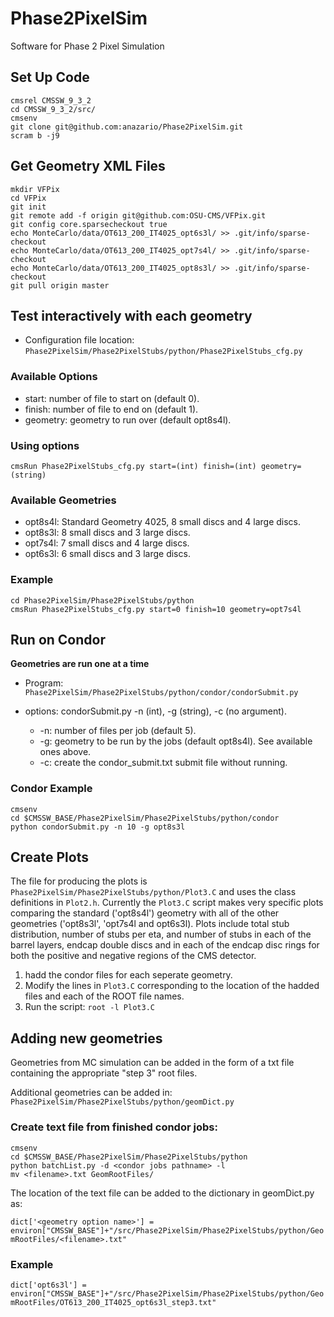 # Phase2PixelSim
Software for Phase 2 Pixel Simulation 

## Set Up Code
```
cmsrel CMSSW_9_3_2
cd CMSSW_9_3_2/src/
cmsenv
git clone git@github.com:anazario/Phase2PixelSim.git
scram b -j9
```

## Get Geometry XML Files
```
mkdir VFPix
cd VFPix
git init 
git remote add -f origin git@github.com:OSU-CMS/VFPix.git
git config core.sparsecheckout true
echo MonteCarlo/data/OT613_200_IT4025_opt6s3l/ >> .git/info/sparse-checkout
echo MonteCarlo/data/OT613_200_IT4025_opt7s4l/ >> .git/info/sparse-checkout
echo MonteCarlo/data/OT613_200_IT4025_opt8s3l/ >> .git/info/sparse-checkout
git pull origin master
```

## Test interactively with each geometry

* Configuration file location: ```Phase2PixelSim/Phase2PixelStubs/python/Phase2PixelStubs_cfg.py```

### Available Options 
* start: number of file to start on (default 0).
* finish: number of file to end on (default 1).
* geometry: geometry to run over (default opt8s4l). 
### Using options 

```cmsRun Phase2PixelStubs_cfg.py start=(int) finish=(int) geometry=(string)```

### Available Geometries
* opt8s4l: Standard Geometry 4025, 8 small discs and 4 large discs.
* opt8s3l: 8 small discs and 3 large discs.
* opt7s4l: 7 small discs and 4 large discs.
* opt6s3l: 6 small discs and 3 large discs.

### Example
```
cd Phase2PixelSim/Phase2PixelStubs/python
cmsRun Phase2PixelStubs_cfg.py start=0 finish=10 geometry=opt7s4l
```

## Run on Condor
**Geometries are run one at a time**
* Program: ```Phase2PixelSim/Phase2PixelStubs/python/condor/condorSubmit.py```
* options: condorSubmit.py -n (int), -g (string), -c (no argument).

  * -n: number of files per job (default 5).
  * -g: geometry to be run by the jobs (default opt8s4l). See available ones above.
  * -c: create the condor_submit.txt submit file without running. 

### Condor Example
```
cmsenv
cd $CMSSW_BASE/Phase2PixelSim/Phase2PixelStubs/python/condor
python condorSubmit.py -n 10 -g opt8s3l 
```

## Create Plots
The file for producing the plots is ```Phase2PixelSim/Phase2PixelStubs/python/Plot3.C``` and uses the class definitions in ```Plot2.h```. Currently the ```Plot3.C``` script makes very specific plots comparing the standard ('opt8s4l') geometry with all of the other geometries ('opt8s3l', 'opt7s4l and opt6s3l). Plots include total stub distribution, number of stubs per eta, and number of stubs in each of the barrel layers, endcap double discs and in each of the endcap disc rings for both the positive and negative regions of the CMS detector.

1. hadd the condor files for each seperate geometry.
2. Modify the lines in ```Plot3.C``` corresponding to the location of the hadded files and each of the ROOT file names.
3. Run the script:
 ```root -l Plot3.C```

## Adding new geometries
Geometries from MC simulation can be added in the form of a txt file containing the appropriate "step 3" root files.  

Additional geometries can be added in: 
```Phase2PixelSim/Phase2PixelStubs/python/geomDict.py```

### Create text file from finished condor jobs:
 ```
 cmsenv
 cd $CMSSW_BASE/Phase2PixelSim/Phase2PixelStubs/python
 python batchList.py -d <condor jobs pathname> -l
 mv <filename>.txt GeomRootFiles/
 ```
 
 The location of the text file can be added to the dictionary in geomDict.py as:
 
 ```dict['<geometry option name>'] = environ["CMSSW_BASE"]+"/src/Phase2PixelSim/Phase2PixelStubs/python/GeomRootFiles/<filename>.txt"```
 
 ### Example
 ```dict['opt6s3l'] = environ["CMSSW_BASE"]+"/src/Phase2PixelSim/Phase2PixelStubs/python/GeomRootFiles/OT613_200_IT4025_opt6s3l_step3.txt"```
